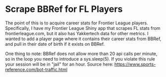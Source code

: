 # Scrape BBRef for FL Players
The point of this is to acquire career stats for Frontier League players. Specifically, I have my Frontier League Shiny app that scrapes FL stats from frontierleague.com, but it also has Yakkertech data for other metrics. 
I wanted to add a player page where it contains their career stats from BBRef, and pull in their date of birth if it exists on BBRef.

One thing to note:
BBRef does not allow more than 20 api calls per minute, so in the loop you need to introduce a sys.sleep(5). If you violate this rule your session will be in "jail" for an hour. 
Source here: https://www.sports-reference.com/bot-traffic.html

